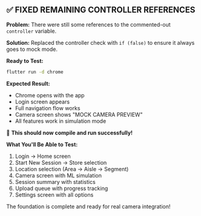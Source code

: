 ## ✅ **FIXED REMAINING CONTROLLER REFERENCES**

**Problem:** There were still some references to the commented-out `controller` variable.

**Solution:** Replaced the controller check with `if (false)` to ensure it always goes to mock mode.

**Ready to Test:**
```bash
flutter run -d chrome
```

**Expected Result:**
- Chrome opens with the app
- Login screen appears
- Full navigation flow works
- Camera screen shows "MOCK CAMERA PREVIEW"
- All features work in simulation mode

🚀 **This should now compile and run successfully!**

**What You'll Be Able to Test:**
1. Login → Home screen
2. Start New Session → Store selection
3. Location selection (Area → Aisle → Segment)
4. Camera screen with ML simulation
5. Session summary with statistics
6. Upload queue with progress tracking
7. Settings screen with all options

The foundation is complete and ready for real camera integration!
